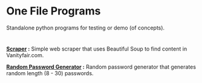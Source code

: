 # One File Programs

Standalone python programs for testing or demo (of concepts).

# 

**[Scraper](./scraper.py) :** Simple web scraper that uses Beautiful Soup to find content in Vanityfair.com.

**[Random Password Generator](./password-generator.py) :** Random password generator that generates random length (8 - 30) passwords.